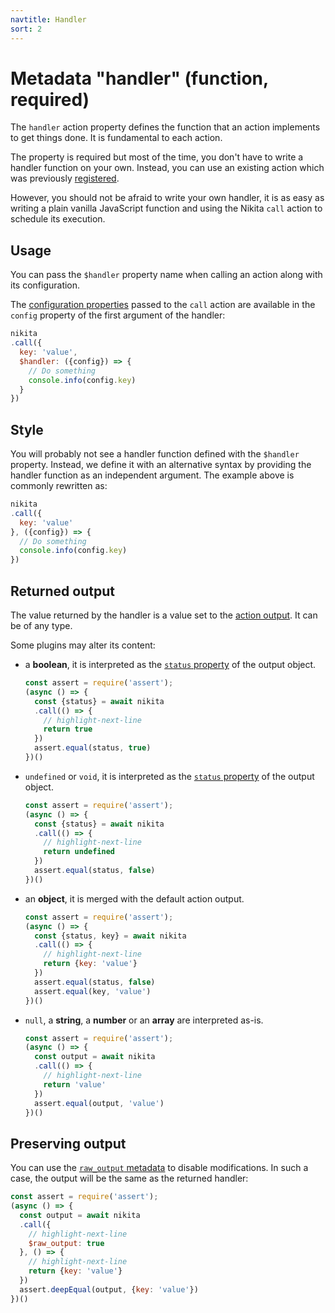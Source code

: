```yaml
---
navtitle: Handler
sort: 2
---
```


# Metadata "handler" (function, required)

The `handler` action property defines the function that an action implements to get things done. It is fundamental to each action.

The property is required but most of the time, you don't have to write a handler function on your own. Instead, you can use an existing action which was previously [registered](/current/guide/registry/).

However, you should not be afraid to write your own handler, it is as easy as writing a plain vanilla JavaScript function and using the Nikita `call` action to schedule its execution. 

## Usage

You can pass the `$handler` property name when calling an action along with its configuration.

The [configuration properties](/current/api/config) passed to the `call` action are available in the `config` property of the first argument of the handler:

```js
nikita
.call({
  key: 'value',
  $handler: ({config}) => {
    // Do something
    console.info(config.key)
  }
})
```

## Style

You will probably not see a handler function defined with the `$handler` property. Instead, we define it with an alternative syntax by providing the handler function as an independent argument. The example above is commonly rewritten as:

```js
nikita
.call({
  key: 'value'
}, ({config}) => {
  // Do something
  console.info(config.key)
})
```

## Returned output

The value returned by the handler is a value set to the [action output](/current/api/output). It can be of any type.

Some plugins may alter its content:

- a **boolean**, it is interpreted as the [`status` property](/current/guide/status) of the output object.
  ```js
  const assert = require('assert');
  (async () => {
    const {status} = await nikita
    .call(() => {
      // highlight-next-line
      return true
    })
    assert.equal(status, true)
  })()
  ```

- `undefined` or `void`, it is interpreted as the [`status` property](/current/guide/status) of the output object.
  ```js
  const assert = require('assert');
  (async () => {
    const {status} = await nikita
    .call(() => {
      // highlight-next-line
      return undefined
    })
    assert.equal(status, false)
  })()
  ```

- an **object**, it is merged with the default action output.
  ```js
  const assert = require('assert');
  (async () => {
    const {status, key} = await nikita
    .call(() => {
      // highlight-next-line
      return {key: 'value'}
    })
    assert.equal(status, false)
    assert.equal(key, 'value')
  })()
  ```

- `null`, a **string**, a **number** or an **array** are interpreted as-is.
  ```js
  const assert = require('assert');
  (async () => {
    const output = await nikita
    .call(() => {
      // highlight-next-line
      return 'value'
    })
    assert.equal(output, 'value')
  })()
  ```

## Preserving output

You can use the [`raw_output` metadata](/current/api/metadata/raw_output) to disable modifications. In such a case, the output will be the same as the returned handler:

```js
const assert = require('assert');
(async () => {
  const output = await nikita
  .call({
    // highlight-next-line
    $raw_output: true
  }, () => {
    // highlight-next-line
    return {key: 'value'}
  })
  assert.deepEqual(output, {key: 'value'})
})()
```
